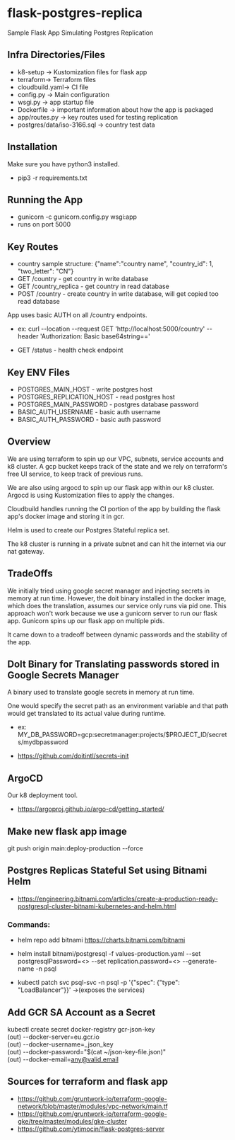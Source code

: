 # flask-postgres-replica
Sample Flask App Simulating Postgres Replication

## Infra Directories/Files
* k8-setup -> Kustomization files for flask app
* terraform-> Terraform files
* cloudbuild.yaml-> CI file
* config.py -> Main configuration
* wsgi.py -> app startup file
* Dockerfile -> important information about how the app is packaged
* app/routes.py -> key routes used for testing replication
* postgres/data/iso-3166.sql -> country test data


## Installation
Make sure you have python3 installed.  
* pip3 -r requirements.txt

## Running the App
* gunicorn -c gunicorn.config.py wsgi:app
* runs on port 5000


## Key Routes

* country sample structure: {"name":"country name", "country_id": 1, "two_letter": "CN"}
* GET /country - get country in write database
* GET /country_replica  - get country in read database
* POST /country - create country in write database, will get copied too read database

App uses basic AUTH on all /country endpoints.

* ex: curl --location --request GET 'http://localhost:5000/country' -- header 'Authorization: Basic base64string=='

* GET /status - health check endpoint

## Key ENV Files

* POSTGRES_MAIN_HOST - write postgres host
* POSTGRES_REPLICATION_HOST - read postgres host
* POSTGRES_MAIN_PASSWORD - postgres database password
* BASIC_AUTH_USERNAME - basic auth username
* BASIC_AUTH_PASSWORD - basic auth password

## Overview

We are using terraform to spin up our VPC, subnets, service accounts and k8 cluster.
A gcp bucket keeps track of the state and we rely on terraform's free UI service, to keep
track of previous runs.

We are also using argocd to spin up our flask app within our k8 cluster.
Argocd is using Kustomization files to apply the changes.

Cloudbuild handles running the CI portion of the app by building the flask app's
docker image and storing it in gcr.

Helm is used to create our Postgres Stateful replica set.

The k8 cluster is running in a private subnet and can hit the internet via our
nat gateway.

## TradeOffs

We initially tried using google secret manager and injecting secrets in memory
at run time.  However, the doit binary installed in the docker image, which does the translation,  assumes our service only runs via pid one.  This approach won't work because we use a gunicorn server to run our flask app. Gunicorn spins up our flask app on multiple pids.  

It came down to a tradeoff between dynamic passwords and the stability of the app.


## DoIt Binary for Translating passwords stored in Google Secrets Manager

A binary used to translate google secrets in memory at run time.

One would specify the secret path as an environment variable and that path
would get translated to its actual value during runtime.

* ex: MY_DB_PASSWORD=gcp:secretmanager:projects/$PROJECT_ID/secrets/mydbpassword

* https://github.com/doitintl/secrets-init


## ArgoCD
Our k8 deployment tool.

* https://argoproj.github.io/argo-cd/getting_started/


## Make new flask app image
git push origin main:deploy-production --force

## Postgres Replicas Stateful Set using Bitnami Helm

* https://engineering.bitnami.com/articles/create-a-production-ready-postgresql-cluster-bitnami-kubernetes-and-helm.html

### Commands:
* helm repo add bitnami https://charts.bitnami.com/bitnami

* helm install  bitnami/postgresql -f values-production.yaml --set postgresqlPassword=<> --set replication.password=<> --generate-name -n psql

* kubectl patch svc psql-svc -n psql -p '{"spec": {"type": "LoadBalancer"}}' ->(exposes the services)

## Add GCR SA Account as a Secret


kubectl create secret docker-registry gcr-json-key \
(out) --docker-server=eu.gcr.io \
(out) --docker-username=_json_key \
(out) --docker-password="$(cat ~/json-key-file.json)" \
(out) --docker-email=any@valid.email

## Sources for terraform and flask app
* https://github.com/gruntwork-io/terraform-google-network/blob/master/modules/vpc-network/main.tf
* https://github.com/gruntwork-io/terraform-google-gke/tree/master/modules/gke-cluster
* https://github.com/ytimocin/flask-postgres-server
